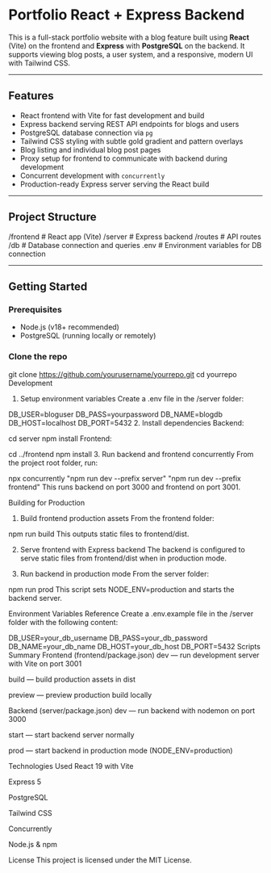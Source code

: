 # Portfolio React + Express Backend

This is a full-stack portfolio website with a blog feature built using **React** (Vite) on the frontend and **Express** with **PostgreSQL** on the backend. It supports viewing blog posts, a user system, and a responsive, modern UI with Tailwind CSS.

---

## Features

- React frontend with Vite for fast development and build
- Express backend serving REST API endpoints for blogs and users
- PostgreSQL database connection via `pg`
- Tailwind CSS styling with subtle gold gradient and pattern overlays
- Blog listing and individual blog post pages
- Proxy setup for frontend to communicate with backend during development
- Concurrent development with `concurrently`
- Production-ready Express server serving the React build

---

## Project Structure

/frontend # React app (Vite)
/server # Express backend
/routes # API routes
/db # Database connection and queries
.env # Environment variables for DB connection

---

## Getting Started

### Prerequisites

- Node.js (v18+ recommended)
- PostgreSQL (running locally or remotely)

### Clone the repo

git clone https://github.com/yourusername/yourrepo.git
cd yourrepo
Development
1. Setup environment variables
Create a .env file in the /server folder:

DB_USER=bloguser
DB_PASS=yourpassword
DB_NAME=blogdb
DB_HOST=localhost
DB_PORT=5432
2. Install dependencies
Backend:

cd server
npm install
Frontend:

cd ../frontend
npm install
3. Run backend and frontend concurrently
From the project root folder, run:

npx concurrently "npm run dev --prefix server" "npm run dev --prefix frontend"
This runs backend on port 3000 and frontend on port 3001.

Building for Production
1. Build frontend production assets
From the frontend folder:

npm run build
This outputs static files to frontend/dist.

2. Serve frontend with Express backend
The backend is configured to serve static files from frontend/dist when in production mode.

3. Run backend in production mode
From the server folder:

npm run prod
This script sets NODE_ENV=production and starts the backend server.

Environment Variables Reference
Create a .env.example file in the /server folder with the following content:

DB_USER=your_db_username
DB_PASS=your_db_password
DB_NAME=your_db_name
DB_HOST=your_db_host
DB_PORT=5432
Scripts Summary
Frontend (frontend/package.json)
dev — run development server with Vite on port 3001

build — build production assets in dist

preview — preview production build locally

Backend (server/package.json)
dev — run backend with nodemon on port 3000

start — start backend server normally

prod — start backend in production mode (NODE_ENV=production)

Technologies Used
React 19 with Vite

Express 5

PostgreSQL

Tailwind CSS

Concurrently

Node.js & npm

License
This project is licensed under the MIT License.